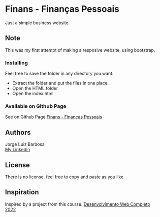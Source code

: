 # Finans - Finanças Pessoais

Just a simple business website.

## Note

This was my first attempt of making a resposive website, using bootstrap. 

### Installing

Feel free to save the folder in any directory you want.

- Extract the folder and put the files in one place.
- Open the HTML folder
- Open the index.html

### Available on Github Page
See on Github Page [Finans - Finanças Pessoais](https://jorgeluizb.github.io/Finans/)

## Authors

Jorge Luiz Barbosa  
[My LinkedIn](https://www.linkedin.com/in/jorge-luiz-barbosa-908b5912a/)

## License

There is no license. feel free to copy and paste as you like.

## Inspiration
Inspired by a project from this course.
[Desenvolvimento Web Completo 2022](https://www.udemy.com/course/web-completo/)

